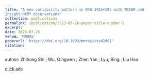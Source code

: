 ```yaml
---
title: "A new variability pattern in GRS 1915+105 with NICER and
Insight-HXMT observations"
collection: publications
permalink: /publication/2023-07-26-paper-title-number-5
excerpt:
date: 2023-07-26
venue: 'MNRAS'
paperurl: 'https://doi.org/10.1093/mnras/stad2061'
citation:
---
```

author: Zhihong Shi  ; Wu, Qingwen  ; Zhen Yan  ; Lyu, Bing  ; Liu Hao

[click ads](https://ui.adsabs.harvard.edu/abs/2023MNRAS.tmp.2320S/abstract)
